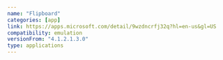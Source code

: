 ```yaml
---
name: "Flipboard"
categories: [app]
link: https://apps.microsoft.com/detail/9wzdncrfj32q?hl=en-us&gl=US
compatibility: emulation
versionFrom: "4.1.2.1.3.0"
type: applications
---
```


